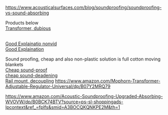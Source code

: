 https://www.acousticalsurfaces.com/blog/soundproofing/soundproofing-vs-sound-absorbing


Products below
</br>[Transformer, dubious](https://cad.onshape.com/documents/13fd21aea535904a6b5f1962/w/cf074e89e8c63fae2da52691/e/0422817288bd131f1018f0b8)


</br>[Good Explainatio nonvid](https://www.acousticalsurfaces.com/blog/soundproofing/soundproofing-vs-sound-absorbing) 
</br>[Good Explaination](https://www.youtube.com/watch?v=GeP3SmNMwfs)



Sound proofing, cheap and also non-plastic solution is full cotton moving blankets
</br>[Cheap sound-proof](https://www.amazon.com/Acoustic-Soundproofing-Upgraded-Absorbing-WVOVW/dp/B0BCK74BTV)
</br>[cheap sound-deadening](https://cad.onshape.com/documents/13fd21aea535904a6b5f1962/w/cf074e89e8c63fae2da52691/e/0422817288bd131f1018f0b8)
</br>[Rail mount, decoupling](https://www.amazon.com/Resilient-Sound-Isolation-Clip-RSIC-1/dp/B006UFG1A2?th=1)
https://www.amazon.com/Mophorn-Transformer-Adjustable-Regulator-Universal/dp/B07Y2MRQ79

https://www.amazon.com/Acoustic-Soundproofing-Upgraded-Absorbing-WVOVW/dp/B0BCK74BTV?source=ps-sl-shoppingads-lpcontext&ref_=fplfs&smid=A3BOCQKQNKPE2M&th=1

